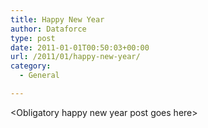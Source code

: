 ```yaml
---
title: Happy New Year
author: Dataforce
type: post
date: 2011-01-01T00:50:03+00:00
url: /2011/01/happy-new-year/
category:
  - General

---
```

&lt;Obligatory happy new year post goes here&gt;
